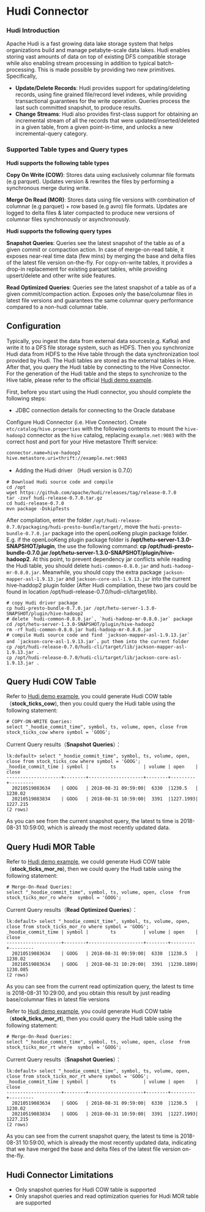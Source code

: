# Hudi  Connector

### Hudi Introduction

Apache Hudi is a fast growing data lake storage system that helps organizations build and manage petabyte-scale data lakes. Hudi enables storing vast amounts of data on top of existing DFS compatible storage while also enabling stream processing in addition to typical batch-processing. This is made possible by providing two new primitives. Specifically,

- **Update/Delete Records**: Hudi provides support for updating/deleting records, using fine grained file/record level indexes, while providing transactional guarantees for the write operation. Queries process the last such committed snapshot, to produce results.
- **Change Streams**: Hudi also provides first-class support for obtaining an incremental stream of all the records that were updated/inserted/deleted in a given table, from a given point-in-time, and unlocks a new incremental-query category.

### Supported Table types and Query types

**Hudi supports the following table types**

**Copy On Write (COW)**: Stores data using exclusively columnar file formats (e.g parquet). Updates version & rewrites the files by performing a synchronous merge during write.

**Merge On Read (MOR)**: Stores data using file versions with combination of columnar (e.g parquet) + row based (e.g avro) file formats. Updates are logged to delta files & later compacted to produce new versions of columnar files synchronously or asynchronously.

**Hudi supports the following query types**

**Snapshot Queries**: Queries see the latest snapshot of the table as of a given commit or compaction action. In case of merge-on-read table, it exposes near-real time data (few mins) by merging the base and delta files of the latest file version on-the-fly. For copy-on-write tables, it provides a drop-in replacement for existing parquet tables, while providing upsert/delete and other write side features.

**Read Optimized Queries**: Queries see the latest snapshot of a table as of a given commit/compaction action. Exposes only the base/columnar files in latest file versions and guarantees the same columnar query performance compared to a non-hudi columnar table.

## Configuration

Typically, you ingest the data from external data sources(e.g. Kafka) and write it to a DFS file storage system, such as HDFS. Then you synchronize Hudi data from HDFS to the Hive table through the data synchronization tool provided by Hudi. The Hudi tables are stored as the external tables in Hive. After that, you query the Hudi table by connecting to the Hive Connector. For the generation of the Hudi table and the steps to synchronize to the Hive table, please refer to the official [Hudi demo example](https://hudi.apache.org/docs/docker_demo.html).

First, before you start using the Hudi connector, you should complete the following steps:

- JDBC connection details for connecting to the Oracle database

Configure Hudi Connector (i.e. Hive Connector). Create `etc/catalog/hive.properties` with the following contents to mount the `hive-hadoop2` connector as the `hive` catalog, replacing `example.net:9083` with the correct host and port for your Hive metastore Thrift service:

``` properties
connector.name=hive-hadoop2
hive.metastore.uri=thrift://example.net:9083
```

- Adding the Hudi driver （Hudi version is 0.7.0）

```properties
# Download Hudi source code and compile
cd /opt
wget https://github.com/apache/hudi/releases/tag/release-0.7.0
tar -zxvf hudi-release-0.7.0.tar.gz
cd hudi-release-0.7.0
mvn package -DskipTests
```

After compilation, enter the folder `/opt/hudi-release-0.7.0/packaging/hudi-presto-bundle/target/`, move the `hudi-presto-bundle-0.7.0.jar` package into the openLooKeng plugin package folder. E.g. if the openLooKeng plugin package folder is **/opt/hetu-server-1.3.0-SNAPSHOT/plugin**, the use the following command: **cp /opt/hudi-presto-bundle-0.7.0.jar /opt/hetu-server-1.3.0-SNAPSHOT/plugin/hive-hadoop2**. At this point, to prevent dependency jar conflicts while reading the Hudi table, you should delete `hudi-common-0.8.0.jar` and `hudi-hadoop-mr-0.8.0.jar`. Meanwhile, you should copy the extra package `jackson-mapper-asl-1.9.13.jar` and `jackson-core-asl-1.9.13.jar` into the current hive-haddop2 plugin folder (After Hudi compilation, these two jars could be found in location /opt/hudi-release-0.7.0/hudi-cli/target/lib). 

```properties
# copy Hudi driver package
cp hudi-presto-bundle-0.7.0.jar /opt/hetu-server-1.3.0-SNAPSHOT/plugin/hive-hadoop2
# delete `hudi-common-0.8.0.jar`, `hudi-hadoop-mr-0.8.0.jar` package
cd /opt/hetu-server-1.3.0-SNAPSHOT/plugin/hive-hadoop2
rm -rf hudi-common-0.8.0.jar hudi-hadoop-mr-0.8.0.jar
# compile Hudi source code and find `jackson-mapper-asl-1.9.13.jar` and `jackson-core-asl-1.9.13.jar`，put them into the current folder
cp /opt/hudi-release-0.7.0/hudi-cli/target/lib/jackson-mapper-asl-1.9.13.jar .
cp /opt/hudi-release-0.7.0/hudi-cli/target/lib/jackson-core-asl-1.9.13.jar .
```

## Query Hudi COW Table

Refer to [Hudi demo example](https://hudi.apache.org/docs/docker_demo.html), you could generate Hudi COW table（**stock_ticks_cow**), then you could query the Hudi table using the following statement:

    # COPY-ON-WRITE Queries: 
    select "_hoodie_commit_time", symbol, ts, volume, open, close from stock_ticks_cow where symbol = 'GOOG';

Current Query results（**Snapshot Queries**）：

    lk:default> select "_hoodie_commit_time", symbol, ts, volume, open, close from stock_ticks_cow where symbol = 'GOOG';
    _hoodie_commit_time | symbol |        ts          | volume | open    | close
    --------------------+--------+--------------------+--------+---------+---------
      20210519083634    | GOOG   | 2018-08-31 09:59:00|  6330  |1230.5   | 1230.02
      20210519083834    | GOOG   | 2018-08-31 10:59:00|  3391  |1227.1993| 1227.215
    (2 rows)

As you can see from the current snapshot query, the latest ts time is 2018-08-31 10:59:00, which is already the most recently updated data.

## Query Hudi MOR Table

Refer to [Hudi demo example](https://hudi.apache.org/docs/docker_demo.html), we could generate Hudi COW table（**stock_ticks_mor_ro**), then we could query the Hudi table using the following statement:

    # Merge-On-Read Queries:
    select "_hoodie_commit_time", symbol, ts, volume, open, close  from stock_ticks_mor_ro where  symbol = 'GOOG';


Current Query results（**Read Optimized Queries**）：

    lk:default> select "_hoodie_commit_time", symbol, ts, volume, open, close from stock_ticks_mor_ro where symbol = 'GOOG';
    _hoodie_commit_time | symbol |        ts          | volume | open    | close
    --------------------+--------+--------------------+--------+---------+---------
      20210519083634    | GOOG   | 2018-08-31 09:59:00|  6330  |1230.5   | 1230.02
      20210519083634    | GOOG   | 2018-08-31 10:29:00|  3391  |1230.1899| 1230.085
    (2 rows)

As you can see from the current read optimization query, the latest ts time is 2018-08-31 10:29:00, and you obtain this result by just reading base/columnar files in latest file versions

Refer to [Hudi demo example](https://hudi.apache.org/docs/docker_demo.html), you could generate Hudi COW table（**stock_ticks_mor_rt**), then you could query the Hudi table using the following statement:

    # Merge-On-Read Queries:
    select "_hoodie_commit_time", symbol, ts, volume, open, close  from stock_ticks_mor_rt where  symbol = 'GOOG';

Current Query results（**Snapshot Queries**）：

    lk:default> select "_hoodie_commit_time", symbol, ts, volume, open, close from stock_ticks_mor_rt where symbol = 'GOOG';
    _hoodie_commit_time | symbol |        ts          | volume | open    | close
    --------------------+--------+--------------------+--------+---------+---------
      20210519083634    | GOOG   | 2018-08-31 09:59:00|  6330  |1230.5   | 1230.02
      20210519083834    | GOOG   | 2018-08-31 10:59:00|  3391  |1227.1993| 1227.215
    (2 rows)

As you can see from the current snapshot query, the latest ts time is 2018-08-31 10:59:00, which is already the most recently updated data, indicating that we have merged the base and delta files of the latest file version on-the-fly.

## Hudi Connector Limitations

- Only snapshot queries for Hudi COW table is supported
- Only snapshot queries and read optimization queries for Hudi MOR table are supported

